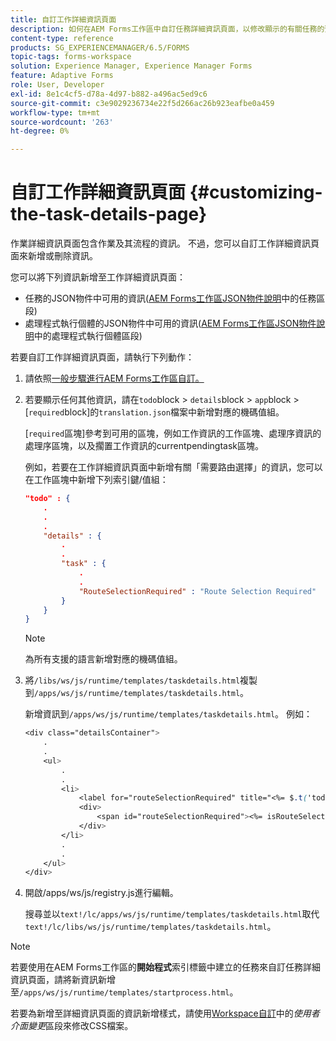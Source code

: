 ```yaml
---
title: 自訂工作詳細資訊頁面
description: 如何在AEM Forms工作區中自訂任務詳細資訊頁面，以修改顯示的有關任務的預設資訊。
content-type: reference
products: SG_EXPERIENCEMANAGER/6.5/FORMS
topic-tags: forms-workspace
solution: Experience Manager, Experience Manager Forms
feature: Adaptive Forms
role: User, Developer
exl-id: 8e1c4cf5-d78a-4d97-b882-a496ac5ed9c6
source-git-commit: c3e9029236734e22f5d266ac26b923eafbe0a459
workflow-type: tm+mt
source-wordcount: '263'
ht-degree: 0%

---
```


# 自訂工作詳細資訊頁面 {#customizing-the-task-details-page}

作業詳細資訊頁面包含作業及其流程的資訊。 不過，您可以自訂工作詳細資訊頁面來新增或刪除資訊。

您可以將下列資訊新增至工作詳細資訊頁面：

* 任務的JSON物件中可用的資訊([AEM Forms工作區JSON物件說明](/help/forms/using/html-workspace-json-object-description.md)中的任務區段)
* 處理程式執行個體的JSON物件中可用的資訊([AEM Forms工作區JSON物件說明](/help/forms/using/html-workspace-json-object-description.md)中的處理程式執行個體區段)

若要自訂工作詳細資訊頁面，請執行下列動作：

1. 請依照[一般步驟進行AEM Forms工作區自訂。](/help/forms/using/generic-steps-html-workspace-customization.md)
1. 若要顯示任何其他資訊，請在`todo`block > `details`block > `app`block > [`required`block]的`translation.json`檔案中新增對應的機碼值組。

   [`required`區塊]參考到可用的區塊，例如工作資訊的工作區塊、處理序資訊的處理序區塊，以及擱置工作資訊的currentpendingtask區塊。

   例如，若要在工作詳細資訊頁面中新增有關「需要路由選擇」的資訊，您可以在工作區塊中新增下列索引鍵/值組：

   ```json
   "todo" : {
       .
       .
       .
       "details" : {
           .
           .
           "task" : {
               .
               .
               "RouteSelectionRequired" : "Route Selection Required"
           }
       }
   }
   ```

   >[!NOTE]
   >
   >為所有支援的語言新增對應的機碼值組。

1. 將`/libs/ws/js/runtime/templates/taskdetails.html`複製到`/apps/ws/js/runtime/templates/taskdetails.html`。

   新增資訊到`/apps/ws/js/runtime/templates/taskdetails.html`。 例如：

   ```css
   <div class="detailsContainer">
       .
       .
       <ul>
           .
           .
           <li>
               <label for="routeSelectionRequired" title="<%= $.t('todo.details.task.RouteSelectionRequired')%>"><%= $.t('todo.details.task.RouteSelectionRequired')%></label>
               <div>
                   <span id="routeSelectionRequired"><%= isRouteSelectionRequired != null ? isRouteSelectionRequired : ''%></span>
               </div>
           </li>
           .
           .
       </ul>
   </div>
   ```

1. 開啟/apps/ws/js/registry.js進行編輯。

   搜尋並以`text!/lc/apps/ws/js/runtime/templates/taskdetails.html`取代`text!/lc/libs/ws/js/runtime/templates/taskdetails.html`。

>[!NOTE]
>
>若要使用在AEM Forms工作區的&#x200B;**開始程式**&#x200B;索引標籤中建立的任務來自訂任務詳細資訊頁面，請將新資訊新增至`/apps/ws/js/runtime/templates/startprocess.html`。
>
>若要為新增至詳細資訊頁面的資訊新增樣式，請使用[Workspace自訂](changing-locale-user-interface.md)中的&#x200B;*使用者介面變更*&#x200B;區段來修改CSS檔案。
